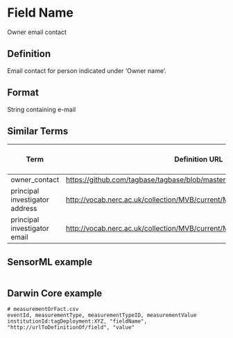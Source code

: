 # Field Name
Owner email contact

## Definition 
Email contact for person indicated under ‘Owner name’.

## Format
String containing e-mail

## Similar Terms 
|Term|Definition URL|Source Vocabulary Publisher/Creator|
|----|----------|-----------------|
|owner_contact|https://github.com/tagbase/tagbase/blob/master/eTagMetadataInventory.csv#L7|Tagbase|
|principal investigator address|http://vocab.nerc.ac.uk/collection/MVB/current/MVB000234/|Movebank|
|principal investigator email|http://vocab.nerc.ac.uk/collection/MVB/current/MVB000235/|Movebank|

## SensorML example
```xml

```
## Darwin Core example
```csv
# measurementOrFact.csv
eventId, measurementType, measurementTypeID, measurementValue
institutionId:tagDeployment:XYZ, "fieldName", "http://urlToDefinitionOf/field", "value"
```
